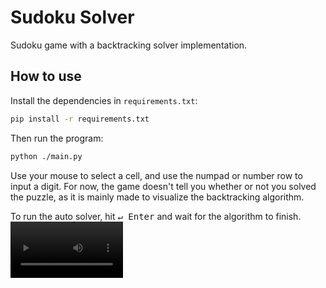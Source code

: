 # Sudoku Solver

Sudoku game with a backtracking solver implementation.

## How to use

Install the dependencies in `requirements.txt`:

```bash
pip install -r requirements.txt
```

Then run the program:

```bash
python ./main.py
```

Use your mouse to select a cell, and use the numpad or number row to input a digit. For now, the game doesn't tell you whether or not you solved the puzzle, as it is mainly made to visualize the backtracking algorithm. 

To run the auto solver, hit <kbd>↵ Enter</kbd> and wait for the algorithm to finish.
<video src='https://github.com/user-attachments/assets/c1da5fee-8a9b-4dbb-b218-95f546730ec2' width=180/>



